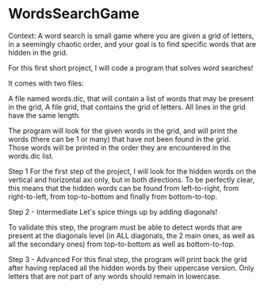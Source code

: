 # WordsSearchGame

Context:
A word search is small game where you are given a grid of letters, in a seemingly chaotic order, and your goal is to find specific words that are hidden in the grid.

For this first short project, I will code a program that solves word searches!

It comes with two files:

A file named words.dic, that will contain a list of words that may be present in the grid,
A file grid, that contains the grid of letters. All lines in the grid have the same length.

The program will look for the given words in the grid, and will print the words (there can be 1 or many) that have not been found in the grid. \
Those words will be printed in the order they are encountered in the words.dic list.

Step 1 
For the first step of the project, I will look for the hidden words on the vertical and horizontal axi only, but in both directions. To be perfectly clear, this means that the hidden words can be found from left-to-right, from right-to-left, from top-to-bottom and finally from bottom-to-top.


Step 2 - Intermediate
Let's spice things up by adding diagonals!

To validate this step, the program must be able to detect words that are present at the diagonals level (in ALL diagonals, the 2 main ones, as well as all the secondary ones) from top-to-bottom as well as bottom-to-top.

Step 3 - Advanced
For this final step, the program will print back the grid after having replaced all the hidden words by their uppercase version. Only letters that are not part of any words should remain in lowercase.
